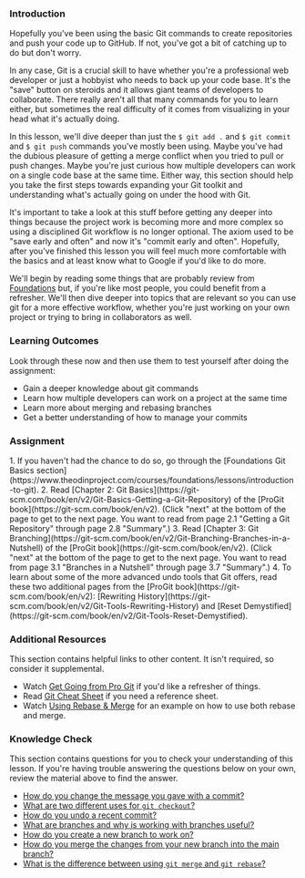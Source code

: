 ### Introduction

Hopefully you've been using the basic Git commands to create repositories and push your code up to GitHub.  If not, you've got a bit of catching up to do but don't worry.

In any case, Git is a crucial skill to have whether you're a professional web developer or just a hobbyist who needs to back up your code base.  It's the "save" button on steroids and it allows giant teams of developers to collaborate.  There really aren't all that many commands for you to learn either, but sometimes the real difficulty of it comes from visualizing in your head what it's actually doing.

In this lesson, we'll dive deeper than just the `$ git add .` and `$ git commit` and `$ git push` commands you've mostly been using.  Maybe you've had the dubious pleasure of getting a merge conflict when you tried to pull or push changes.  Maybe you're just curious how multiple developers can work on a single code base at the same time.  Either way, this section should help you take the first steps towards expanding your Git toolkit and understanding what's actually going on under the hood with Git.

It's important to take a look at this stuff before getting any deeper into things because the project work is becoming more and more complex so using a disciplined Git workflow is no longer optional.  The axiom used to be "save early and often" and now it's "commit early and often".  Hopefully, after you've finished this lesson you will feel much more comfortable with the basics and at least know what to Google if you'd like to do more.

We'll begin by reading some things that are probably review from [Foundations](https://www.theodinproject.com/courses/foundations/lessons/introduction-to-git) but, if you're like most people, you could benefit from a refresher. We'll then dive deeper into topics that are relevant so you can use git for a more effective workflow, whether you're just working on your own project or trying to bring in collaborators as well.


### Learning Outcomes
Look through these now and then use them to test yourself after doing the assignment:

* Gain a deeper knowledge about git commands
* Learn how multiple developers can work on a project at the same time
* Learn more about merging and rebasing branches
* Get a better understanding of how to manage your commits

### Assignment

<div class="lesson-content__panel" markdown="1">
  1. If you haven't had the chance to do so, go through the [Foundations Git Basics section](https://www.theodinproject.com/courses/foundations/lessons/introduction-to-git).
  2. Read [Chapter 2: Git Basics](https://git-scm.com/book/en/v2/Git-Basics-Getting-a-Git-Repository) of the [ProGit book](https://git-scm.com/book/en/v2). (Click "next" at the bottom of the page to get to the next page. You want to read from page 2.1 "Getting a Git Repository" through page 2.8 "Summary".)
  3. Read [Chapter 3: Git Branching](https://git-scm.com/book/en/v2/Git-Branching-Branches-in-a-Nutshell) of the [ProGit book](https://git-scm.com/book/en/v2). (Click "next" at the bottom of the page to get to the next page. You want to read from page 3.1 "Branches in a Nutshell" through page 3.7 "Summary".)
  4. To learn about some of the more advanced undo tools that Git offers, read these two additional pages from the [ProGit book](https://git-scm.com/book/en/v2): [Rewriting History](https://git-scm.com/book/en/v2/Git-Tools-Rewriting-History) and [Reset Demystified](https://git-scm.com/book/en/v2/Git-Tools-Reset-Demystified).
</div>

### Additional Resources
This section contains helpful links to other content. It isn't required, so consider it supplemental.

* Watch [Get Going from Pro Git](http://git-scm.com/video/get-going) if you'd like a refresher of things.
* Read [Git Cheat Sheet](https://www.atlassian.com/git/tutorials/atlassian-git-cheatsheet) if you need a reference sheet.
* Watch [Using Rebase & Merge](https://www.youtube.com/watch?v=f1wnYdLEpgI) for an example on how to use both rebase and merge.


### Knowledge Check
This section contains questions for you to check your understanding of this lesson. If you're having trouble answering the questions below on your own, review the material above to find the answer.

* <a class='knowledge-check-link' href='https://git-scm.com/book/en/v2/Git-Basics-Undoing-Things'>How do you change the message you gave with a commit?</a>
* <a class='knowledge-check-link' href='https://git-scm.com/book/en/v2/Git-Branching-Branches-in-a-Nutshell#_switching_branches'>What are two different uses for `git checkout`?</a> 
* <a class='knowledge-check-link' href='https://git-scm.com/book/en/v2/Git-Tools-Reset-Demystified'>How do you undo a recent commit?</a> 
* <a class='knowledge-check-link' href='https://git-scm.com/book/en/v2/Git-Branching-Branches-in-a-Nutshell'>What are branches and why is working with branches useful?</a> 
* <a class='knowledge-check-link' href='https://git-scm.com/book/en/v2/Git-Branching-Branches-in-a-Nutshell#_create_new_branch'>How do you create a new branch to work on?</a> 
* <a class='knowledge-check-link' href='https://git-scm.com/book/en/v2/Git-Branching-Basic-Branching-and-Merging#_basic_merging'>How do you merge the changes from your new branch into the main branch?</a> 
* <a class='knowledge-check-link' href='https://git-scm.com/book/en/v2/Git-Branching-Rebasing'>What is the difference between using `git merge` and `git rebase`?</a>